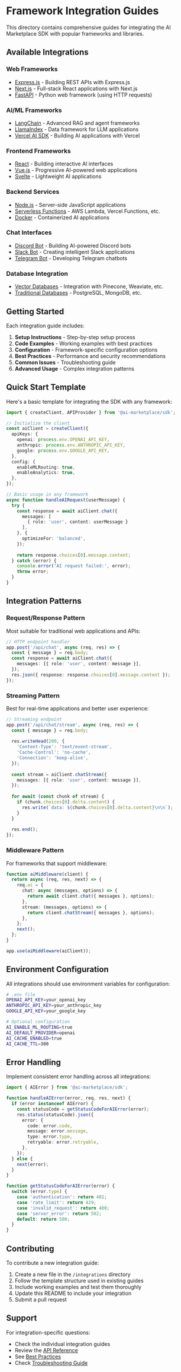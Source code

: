 # Framework Integration Guides

This directory contains comprehensive guides for integrating the AI Marketplace SDK with popular frameworks and libraries.

## Available Integrations

### Web Frameworks
- [Express.js](./express.md) - Building REST APIs with Express.js
- [Next.js](./nextjs.md) - Full-stack React applications with Next.js
- [FastAPI](./fastapi.md) - Python web framework (using HTTP requests)

### AI/ML Frameworks
- [LangChain](./langchain.md) - Advanced RAG and agent frameworks
- [LlamaIndex](./llamaindex.md) - Data framework for LLM applications
- [Vercel AI SDK](./vercel-ai.md) - Building AI applications with Vercel

### Frontend Frameworks
- [React](./react.md) - Building interactive AI interfaces
- [Vue.js](./vue.md) - Progressive AI-powered web applications
- [Svelte](./svelte.md) - Lightweight AI applications

### Backend Services
- [Node.js](./nodejs.md) - Server-side JavaScript applications
- [Serverless Functions](./serverless.md) - AWS Lambda, Vercel Functions, etc.
- [Docker](./docker.md) - Containerized AI applications

### Chat Interfaces
- [Discord Bot](./discord.md) - Building AI-powered Discord bots
- [Slack Bot](./slack.md) - Creating intelligent Slack applications
- [Telegram Bot](./telegram.md) - Developing Telegram chatbots

### Database Integration
- [Vector Databases](./vector-databases.md) - Integration with Pinecone, Weaviate, etc.
- [Traditional Databases](./databases.md) - PostgreSQL, MongoDB, etc.

## Getting Started

Each integration guide includes:

1. **Setup Instructions** - Step-by-step setup process
2. **Code Examples** - Working examples with best practices
3. **Configuration** - Framework-specific configuration options
4. **Best Practices** - Performance and security recommendations
5. **Common Issues** - Troubleshooting guide
6. **Advanced Usage** - Complex integration patterns

## Quick Start Template

Here's a basic template for integrating the SDK with any framework:

```typescript
import { createClient, APIProvider } from '@ai-marketplace/sdk';

// Initialize the client
const aiClient = createClient({
  apiKeys: {
    openai: process.env.OPENAI_API_KEY,
    anthropic: process.env.ANTHROPIC_API_KEY,
    google: process.env.GOOGLE_API_KEY,
  },
  config: {
    enableMLRouting: true,
    enableAnalytics: true,
  },
});

// Basic usage in any framework
async function handleAIRequest(userMessage) {
  try {
    const response = await aiClient.chat({
      messages: [
        { role: 'user', content: userMessage }
      ],
    }, {
      optimizeFor: 'balanced',
    });
    
    return response.choices[0].message.content;
  } catch (error) {
    console.error('AI request failed:', error);
    throw error;
  }
}
```

## Integration Patterns

### Request/Response Pattern
Most suitable for traditional web applications and APIs:

```typescript
// HTTP endpoint handler
app.post('/api/chat', async (req, res) => {
  const { message } = req.body;
  const response = await aiClient.chat({
    messages: [{ role: 'user', content: message }],
  });
  res.json({ response: response.choices[0].message.content });
});
```

### Streaming Pattern
Best for real-time applications and better user experience:

```typescript
// Streaming endpoint
app.post('/api/chat/stream', async (req, res) => {
  const { message } = req.body;
  
  res.writeHead(200, {
    'Content-Type': 'text/event-stream',
    'Cache-Control': 'no-cache',
    'Connection': 'keep-alive',
  });
  
  const stream = aiClient.chatStream({
    messages: [{ role: 'user', content: message }],
  });
  
  for await (const chunk of stream) {
    if (chunk.choices[0].delta.content) {
      res.write(`data: ${chunk.choices[0].delta.content}\n\n`);
    }
  }
  
  res.end();
});
```

### Middleware Pattern
For frameworks that support middleware:

```typescript
function aiMiddleware(client) {
  return async (req, res, next) => {
    req.ai = {
      chat: async (messages, options) => {
        return await client.chat({ messages }, options);
      },
      stream: (messages, options) => {
        return client.chatStream({ messages }, options);
      },
    };
    next();
  };
}

app.use(aiMiddleware(aiClient));
```

## Environment Configuration

All integrations should use environment variables for configuration:

```bash
# .env file
OPENAI_API_KEY=your_openai_key
ANTHROPIC_API_KEY=your_anthropic_key
GOOGLE_API_KEY=your_google_key

# Optional configuration
AI_ENABLE_ML_ROUTING=true
AI_DEFAULT_PROVIDER=openai
AI_CACHE_ENABLED=true
AI_CACHE_TTL=300
```

## Error Handling

Implement consistent error handling across all integrations:

```typescript
import { AIError } from '@ai-marketplace/sdk';

function handleAIError(error, req, res, next) {
  if (error instanceof AIError) {
    const statusCode = getStatusCodeForAIError(error);
    res.status(statusCode).json({
      error: {
        code: error.code,
        message: error.message,
        type: error.type,
        retryable: error.retryable,
      },
    });
  } else {
    next(error);
  }
}

function getStatusCodeForAIError(error) {
  switch (error.type) {
    case 'authentication': return 401;
    case 'rate_limit': return 429;
    case 'invalid_request': return 400;
    case 'server_error': return 502;
    default: return 500;
  }
}
```

## Contributing

To contribute a new integration guide:

1. Create a new file in the `/integrations` directory
2. Follow the template structure used in existing guides
3. Include working examples and test them thoroughly
4. Update this README to include your integration
5. Submit a pull request

## Support

For integration-specific questions:
- Check the individual integration guides
- Review the [API Reference](../api-reference.md)
- See [Best Practices](../best-practices.md)
- Check [Troubleshooting Guide](../troubleshooting.md)